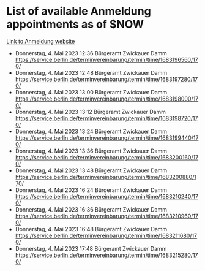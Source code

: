 # List of available Anmeldung appointments as of $NOW
[Link to Anmeldung website](https://service.berlin.de/terminvereinbarung/termin/tag.php?termin=1&anliegen[]=120686&dienstleisterlist=122210,122217,327316,122219,327312,122227,327314,122231,327346,122243,327348,122254,122252,329742,122260,329745,122262,329748,122271,327278,122273,327274,122277,327276,330436,122280,327294,122282,327290,122284,327292,122291,327270,122285,327266,122286,327264,122296,327268,150230,329760,122297,327286,122294,327284,122312,329763,122314,329775,122304,327330,122311,327334,122309,327332,317869,122281,327352,122279,329772,122283,122276,327324,122274,327326,122267,329766,122246,327318,122251,327320,122257,327322,122208,327298,122226,327300&herkunft=http%3A%2F%2Fservice.berlin.de%2Fdienstleistung%2F120686%2F)
- Donnerstag, 4. Mai 2023 12:36 Bürgeramt Zwickauer Damm https://service.berlin.de/terminvereinbarung/termin/time/1683196560/170/
- Donnerstag, 4. Mai 2023 12:48 Bürgeramt Zwickauer Damm https://service.berlin.de/terminvereinbarung/termin/time/1683197280/170/
- Donnerstag, 4. Mai 2023 13:00 Bürgeramt Zwickauer Damm https://service.berlin.de/terminvereinbarung/termin/time/1683198000/170/
- Donnerstag, 4. Mai 2023 13:12 Bürgeramt Zwickauer Damm https://service.berlin.de/terminvereinbarung/termin/time/1683198720/170/
- Donnerstag, 4. Mai 2023 13:24 Bürgeramt Zwickauer Damm https://service.berlin.de/terminvereinbarung/termin/time/1683199440/170/
- Donnerstag, 4. Mai 2023 13:36 Bürgeramt Zwickauer Damm https://service.berlin.de/terminvereinbarung/termin/time/1683200160/170/
- Donnerstag, 4. Mai 2023 13:48 Bürgeramt Zwickauer Damm https://service.berlin.de/terminvereinbarung/termin/time/1683200880/170/
- Donnerstag, 4. Mai 2023 16:24 Bürgeramt Zwickauer Damm https://service.berlin.de/terminvereinbarung/termin/time/1683210240/170/
- Donnerstag, 4. Mai 2023 16:36 Bürgeramt Zwickauer Damm https://service.berlin.de/terminvereinbarung/termin/time/1683210960/170/
- Donnerstag, 4. Mai 2023 16:48 Bürgeramt Zwickauer Damm https://service.berlin.de/terminvereinbarung/termin/time/1683211680/170/
- Donnerstag, 4. Mai 2023 17:48 Bürgeramt Zwickauer Damm https://service.berlin.de/terminvereinbarung/termin/time/1683215280/170/
